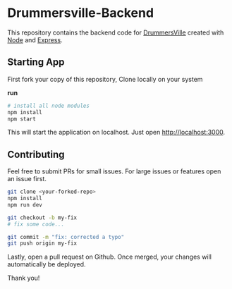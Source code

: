 # Drummersville-Backend

This repository contains the backend code for [DrummersVille](ttps://#.com) created with [Node](https://expressjs.com) and [Express](https://expressjs.com).

## Starting App

First fork your copy of this repository,
Clone locally on your system

**run**

```bash
# install all node modules
npm install
npm start
```

This will start the application on localhost.
Just open [http://localhost:3000](http://localhost:3000).

## Contributing

Feel free to submit PRs for small issues. For large issues or features open an issue first.

```bash
git clone <your-forked-repo>
npm install
npm run dev

git checkout -b my-fix
# fix some code...

git commit -m "fix: corrected a typo"
git push origin my-fix
```

Lastly, open a pull request on Github. Once merged, your changes will automatically be deployed.

Thank you!
